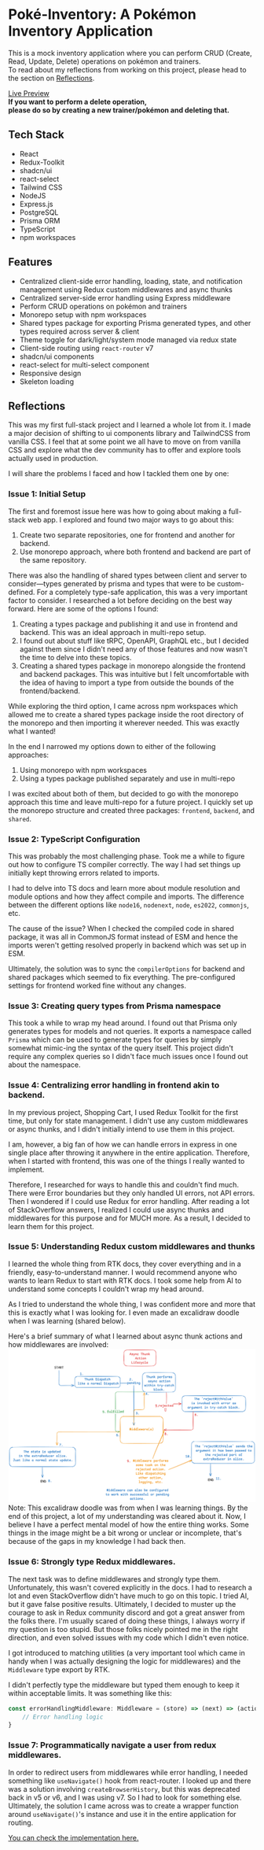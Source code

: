 # Poké-Inventory: A Pokémon Inventory Application

This is a mock inventory application where you can perform CRUD (Create, Read, Update, Delete) operations on pokémon and trainers.  
To read about my reflections from working on this project, please head to the section on [Reflections](#reflections).

[Live Preview](shopping-cart-two-ruddy.vercel.app)  
**If you want to perform a delete operation,**  
**please do so by creating a new trainer/pokémon and deleting that.**

## Tech Stack
 - React
 - Redux-Toolkit
 - shadcn/ui
 - react-select
 - Tailwind CSS
 - NodeJS
 - Express.js
 - PostgreSQL
 - Prisma ORM
 - TypeScript
 - npm workspaces

## Features

- Centralized client-side error handling, loading, state, and notification management using Redux custom middlewares and async thunks
- Centralized server-side error handling using Express middleware
- Perform CRUD operations on pokémon and trainers
- Monorepo setup with npm workspaces
- Shared types package for exporting Prisma generated types, and other types required across server & client
- Theme toggle for dark/light/system mode managed via redux state
- Client-side routing using `react-router` v7
- shadcn/ui components
- react-select for multi-select component
- Responsive design
- Skeleton loading

## Reflections

This was my first full-stack project and I learned a whole lot from it. I made a major decision of shifting
to ui components library and TailwindCSS from vanilla CSS. I feel that at some point we all have to move
on from vanilla CSS and explore what the dev community has to offer and explore tools actually used in production.

I will share the problems I faced and how I tackled them one by one:

### Issue 1: Initial Setup

The first and foremost issue here was how to going about making a full-stack web app. I explored and found
two major ways to go about this:

1. Create two separate repositories, one for frontend and another for backend.
2. Use monorepo approach, where both frontend and backend are part of the same repository.

There was also the handling of shared types between client and server to consider—types generated by prisma and types that were to be custom-defined. For a completely type-safe application, this was a very important factor to consider. I researched a lot before deciding on the best way forward.
Here are some of the options I found:

1. Creating a types package and publishing it and use in frontend and backend. This was an ideal approach in multi-repo setup.
2. I found out about stuff like tRPC, OpenAPI, GraphQL etc., but I decided against them since I didn't need any of those features and now wasn't the time to delve into these topics.
3. Creating a shared types package in monorepo alongside the frontend and backend packages. This was intuitive but I felt uncomfortable with the idea of having to import a type from outside the bounds of the frontend/backend.

While exploring the third option, I came across npm workspaces which allowed me to create a shared types package inside the root directory of the monorepo and then importing it wherever needed. This was exactly what I wanted!

In the end I narrowed my options down to either of the following approaches:
1. Using monorepo with npm workspaces
2. Using a types package published separately and use in multi-repo

I was excited about both of them, but decided to go with the monorepo approach this time and leave multi-repo for a future project.
I quickly set up the monorepo structure and created three packages: `frontend`, `backend`, and `shared`.

### Issue 2: TypeScript Configuration

This was probably the most challenging phase. Took me a while to figure out how to configure TS compiler correctly.
The way I had set things up initially kept throwing errors related to imports. 

I had to delve into TS docs and learn more about module resolution and module options and how they affect compile and
imports. The difference between the different options like `node16`, `nodenext`, `node`, `es2022`, `commonjs`, etc.

The cause of the issue? When I checked the compiled code in shared package, it was all in CommonJS format instead of ESM and hence the imports weren't getting resolved properly in backend which was set up in ESM.

Ultimately, the solution was to sync the `compilerOptions` for backend and shared packages which seemed to fix everything. The pre-configured settings for frontend worked fine without any changes.

### Issue 3: Creating query types from Prisma namespace

This took a while to wrap my head around. I found out that Prisma only generates types for models and not queries. It 
exports a namespace called `Prisma` which can be used to generate types for queries by simply somewhat mimic-ing the
syntax of the query itself. This project didn't require any complex queries so I didn't face much issues once I found
out about the namespace.

### Issue 4: Centralizing error handling in frontend akin to backend.

In my previous project, Shopping Cart, I used Redux Toolkit for the first time, but only for state management. I didn't
use any custom middlewares or async thunks, and I didn't initially intend to use them in this project.

I am, however, a big fan of how we can handle errors in express in one single place after throwing it anywhere in the entire application. Therefore, when I started with frontend, this was one of the things I really wanted to implement.

Therefore, I researched for ways to handle this and couldn't find much. There were Error boundaries but they only
handled UI errors, not API errors.  
Then I wondered if I could use Redux for error handling. After reading a lot of StackOverflow answers, I realized I
could use async thunks and middlewares for this purpose and for MUCH more. As a result, I decided to learn them for this project.

### Issue 5: Understanding Redux custom middlewares and thunks

I learned the whole thing from RTK docs, they cover everything and in a friendly, easy-to-understand manner. I would recommend anyone who wants to learn Redux to start with RTK docs.
I took some help from AI to understand some concepts I couldn't wrap my head around.

As I tried to understand the whole thing, I was confident more and more that this is exactly what I was looking for.
I even made an excalidraw doodle when I was learning (shared below).

Here's a brief summary of what I learned about async thunk actions and how middlewares are involved:
![Async Thunk Action Life Cycle](./blobs/async-thunk-action-lifecycle.png)
Note: This excalidraw doodle was from when I was learning things. By the end of this project, a lot of my understanding was cleared about it. Now, I believe I have a perfect mental model of how the entire thing works. Some things in the image might be a bit wrong or unclear or incomplete, that's because of the gaps in my knowledge I had back then.

### Issue 6: Strongly type Redux middlewares.

The next task was to define middlewares and strongly type them. Unfortunately, this wasn't covered explicitly in the
docs. I had to research a lot and even StackOverflow didn't have much to go on this topic. I tried AI, but it gave false
positive results.
Ultimately, I decided to muster up the courage to ask in Redux community discord and got a great answer from the folks there. I'm usually scared of doing these things, I always worry if my question is too stupid. But those folks nicely
pointed me in the right direction, and even solved issues with my code which I didn't even notice.

I got introduced to matching utilities (a very important tool which came in handy when I was actually designing the
logic for middlewares) and the `Middleware` type export by RTK.

I didn't perfectly type the middleware but typed them enough to keep it within acceptable limits. It was something like this:
```typescript
const errorHandlingMiddleware: Middleware = (store) => (next) => (action) => {
    // Error handling logic
}
```

### Issue 7: Programmatically navigate a user from redux middlewares.

In order to redirect users from middlewares while error handling, I needed something like `useNavigate()` hook from react-router. I looked up and there was a solution involving `createBrowserHistory`, but this was deprecated back in v5 or v6, and I was using v7. So I had to look for something else.
Ultimately, the solution I came across was to create a wrapper function around `useNavigate()`'s instance and use it in the entire application for routing.

[You can check the implementation here.](./frontend//src/utils/navigation.ts)

